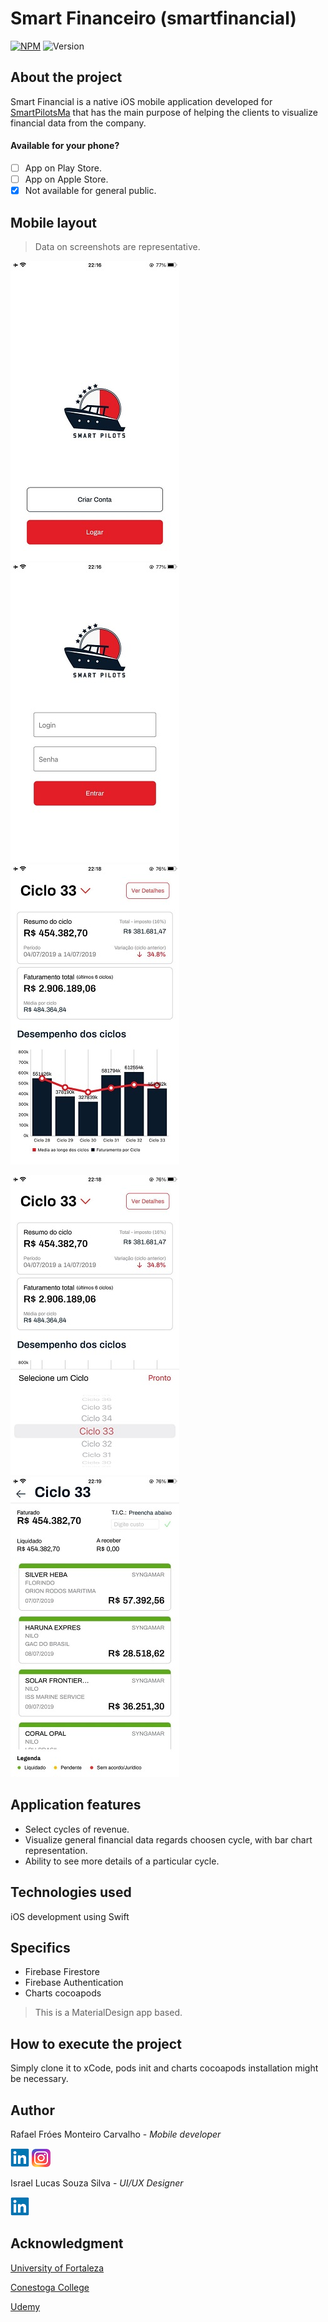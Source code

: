 # Smart Financeiro (smartfinancial)
[![NPM](https://img.shields.io/npm/l/react)](https://github.com/rafroes1/generalAppInfos/blob/main/LICENSE) ![Version](https://img.shields.io/badge/version-v1.0-orange)

## About the project

Smart Financial is a native iOS mobile application developed for [SmartPilotsMa](http://www.smartpilotsma.com.br) that has the main purpose of helping the clients to visualize financial data from the company.

#### Available for your phone?
- [ ] App on Play Store.
- [ ] App on Apple Store.
- [x] Not available for general public.

## Mobile layout

> Data on screenshots are representative.

![First Page](https://github.com/rafroes1/generalAppInfos/blob/main/assets/smartFinanceiro/first%20page.jpeg) ![Login](https://github.com/rafroes1/generalAppInfos/blob/main/assets/smartFinanceiro/login.jpeg) ![Dashboard](https://github.com/rafroes1/generalAppInfos/blob/main/assets/smartFinanceiro/dashboard.jpeg) 

![Picker](https://github.com/rafroes1/generalAppInfos/blob/main/assets/smartFinanceiro/ciclo%20picker.jpeg) ![More Details](https://github.com/rafroes1/generalAppInfos/blob/main/assets/smartFinanceiro/more%20details.jpeg)

## Application features

- Select cycles of revenue.
- Visualize general financial data regards choosen cycle, with bar chart representation.
- Ability to see more details of a particular cycle.

## Technologies used

iOS development using Swift

## Specifics

- Firebase Firestore
- Firebase Authentication
- Charts cocoapods

> This is a MaterialDesign app based.

## How to execute the project

Simply clone it to xCode, pods init and charts cocoapods installation might be necessary. 

## Author

Rafael Fróes Monteiro Carvalho - *Mobile developer*

[![Linkedin](https://github.com/rafroes1/generalAppInfos/blob/main/assets/linkedin%20logo.png)](https://www.linkedin.com/in/rafaelfroescarvalho/)
[![Instagram](https://github.com/rafroes1/generalAppInfos/blob/main/assets/instagram%20logo.png)](https://www.instagram.com/rafafrs/)

Israel Lucas Souza Silva - *UI/UX Designer*

[![Linkedin](https://github.com/rafroes1/generalAppInfos/blob/main/assets/linkedin%20logo.png)](https://www.linkedin.com/in/israellucas/)

## Acknowledgment

[University of Fortaleza](http://www.unifor.br)

[Conestoga College](http://www.conestogac.on.ca)

[Udemy](http://www.udemy.com.br)
